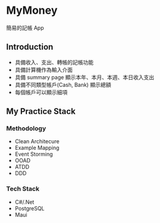 ﻿# MyMoney

簡易的記帳 App

## Introduction
+ 具備收入、支出、轉帳的記帳功能
+ 具備計算機作為輸入介面
+ 具備 summary page 顯示本年、本月、本週、本日收入支出
+ 具備不同類型帳戶(Cash, Bank) 顯示總額
+ 每個帳戶可以顯示細項

## My Practice Stack
### Methodology
+ Clean Architecure
+ Example Mapping
+ Event Storming
+ OOAD
+ ATDD
+ DDD

### Tech Stack
+ C#/.Net
+ PostgreSQL
+ Maui
